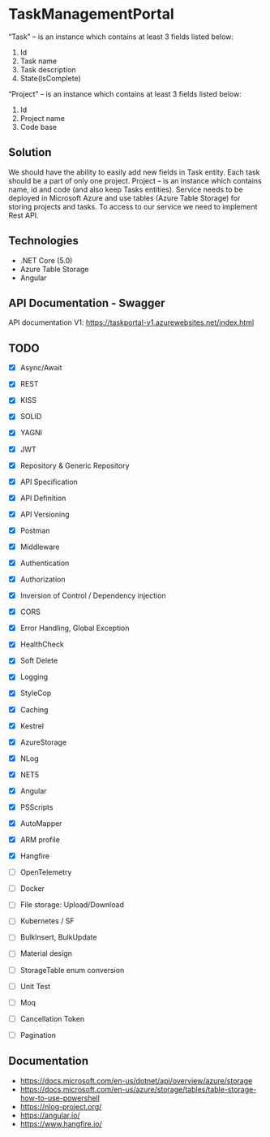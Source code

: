 # TaskManagementPortal

“Task” – is an instance which contains at least 3 fields listed below:
1.	Id
2.	Task name
3.	Task description
4.	State(IsComplete)

“Project” – is an instance which contains at least 3 fields listed below:
1. Id
2. Project name
3. Code base

## Solution 
We should have the ability to easily add new fields in Task entity. 
Each task should be a part of only one project. 
Project – is an instance which contains name, id and code (and also keep Tasks entities).
Service needs to be deployed in Microsoft Azure and use tables (Azure Table Storage) for storing projects and tasks. 
To access to our service we need to implement Rest API.

## Technologies

- .NET Core (5.0)
- Azure Table Storage
- Angular

## API Documentation - Swagger
API documentation V1: https://taskportal-v1.azurewebsites.net/index.html

## TODO

- [x] Async/Await
- [x] REST
- [x] KISS
- [x] SOLID
- [x] YAGNI
- [x] JWT
- [x] Repository & Generic Repository
- [x] API Specification
- [x] API Definition 
- [x] API Versioning
- [x] Postman
- [x] Middleware
- [x] Authentication
- [x] Authorization
- [x] Inversion of Control / Dependency injection
- [x] CORS
- [x] Error Handling, Global Exception
- [x] HealthCheck
- [x] Soft Delete
- [x] Logging
- [x] StyleCop
- [x] Caching
- [x] Kestrel
- [x] AzureStorage
- [x] NLog
- [x] NET5
- [x] Angular
- [x] PSScripts
- [x] AutoMapper
- [x] ARM profile
- [x] Hangfire
- [ ] OpenTelemetry
- [ ] Docker
- [ ] File storage: Upload/Download
- [ ] Kubernetes / SF
- [ ] BulkInsert, BulkUpdate
- [ ] Material design
- [ ] StorageTable enum conversion
- [ ] Unit Test
- [ ] Moq
- [ ] Cancellation Token
- [ ] Pagination
 
 
## Documentation
- https://docs.microsoft.com/en-us/dotnet/api/overview/azure/storage
- https://docs.microsoft.com/en-us/azure/storage/tables/table-storage-how-to-use-powershell
- https://nlog-project.org/
- https://angular.io/
- https://www.hangfire.io/


